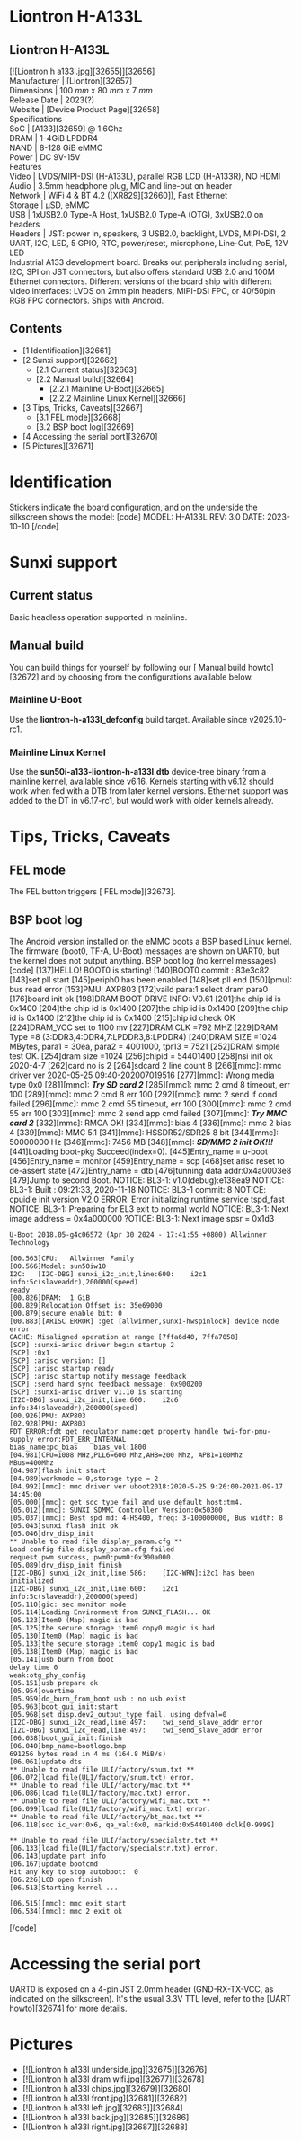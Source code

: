 # Liontron H-A133L
Liontron H-A133L  
---  
[![Liontron h a133l.jpg][32655]][32656]  
Manufacturer |  [Liontron][32657]  
Dimensions |  100 _mm_ x 80 _mm_ x 7 _mm_  
Release Date |  2023(?)   
Website |  [Device Product Page][32658]  
Specifications   
SoC |  [A133][32659] @ 1.6Ghz   
DRAM |  1-4GiB LPDDR4   
NAND |  8-128 GiB eMMC   
Power |  DC 9V-15V   
Features   
Video |  LVDS/MIPI-DSI (H-A133L), parallel RGB LCD (H-A133R), NO HDMI   
Audio |  3.5mm headphone plug, MIC and line-out on header   
Network |  WiFi 4 & BT 4.2 ([XR829][32660]), Fast Ethernet   
Storage |  µSD, eMMC   
USB |  1xUSB2.0 Type-A Host, 1xUSB2.0 Type-A (OTG), 3xUSB2.0 on headers   
Headers |  JST: power in, speakers, 3 USB2.0, backlight, LVDS, MIPI-DSI, 2 UART, I2C, LED, 5 GPIO, RTC, power/reset, microphone, Line-Out, PoE, 12V LED   
Industrial A133 development board. Breaks out peripherals including serial, I2C, SPI on JST connectors, but also offers standard USB 2.0 and 100M Ethernet connectors. Different versions of the board ship with different video interfaces: LVDS on 2mm pin headers, MIPI-DSI FPC, or 40/50pin RGB FPC connectors. Ships with Android. 
## Contents
  * [1 Identification][32661]
  * [2 Sunxi support][32662]
    * [2.1 Current status][32663]
    * [2.2 Manual build][32664]
      * [2.2.1 Mainline U-Boot][32665]
      * [2.2.2 Mainline Linux Kernel][32666]
  * [3 Tips, Tricks, Caveats][32667]
    * [3.1 FEL mode][32668]
    * [3.2 BSP boot log][32669]
  * [4 Accessing the serial port][32670]
  * [5 Pictures][32671]

# Identification
Stickers indicate the board configuration, and on the underside the silkscreen shows the model: 
[code] 
    MODEL: H-A133L 
    REV: 3.0
    DATE: 2023-10-10
[/code]
# Sunxi support
## Current status
Basic headless operation supported in mainline. 
## Manual build
You can build things for yourself by following our [ Manual build howto][32672] and by choosing from the configurations available below. 
### Mainline U-Boot
Use the **liontron-h-a133l_defconfig** build target. Available since v2025.10-rc1. 
### Mainline Linux Kernel
Use the **sun50i-a133-liontron-h-a133l.dtb** device-tree binary from a mainline kernel, available since v6.16. Kernels starting with v6.12 should work when fed with a DTB from later kernel versions. 
Ethernet support was added to the DT in v6.17-rc1, but would work with older kernels already. 
# Tips, Tricks, Caveats
## FEL mode
The FEL button triggers [ FEL mode][32673]. 
## BSP boot log
The Android version installed on the eMMC boots a BSP based Linux kernel. The firmware (boot0, TF-A, U-Boot) messages are shown on UART0, but the kernel does not output anything. 
BSP boot log (no kernel messages) 
[code] 
    [137]HELLO! BOOT0 is starting!
    [140]BOOT0 commit : 83e3c82
    [143]set pll start
    [145]periph0 has been enabled
    [148]set pll end
    [150][pmu]: bus read error
    [153]PMU: AXP803
    [172]vaild para:1  select dram para0
    [176]board init ok
    [198]DRAM BOOT DRIVE INFO: V0.61
    [201]the chip id is 0x1400
    [204]the chip id is 0x1400
    [207]the chip id is 0x1400
    [209]the chip id is 0x1400
    [212]the chip id is 0x1400
    [215]chip id check OK
    [224]DRAM_VCC set to 1100 mv
    [227]DRAM CLK =792 MHZ
    [229]DRAM Type =8 (3:DDR3,4:DDR4,7:LPDDR3,8:LPDDR4)
    [240]DRAM SIZE =1024 MBytes, para1 = 30ea, para2 = 4001000, tpr13 = 7521
    [252]DRAM simple test OK.
    [254]dram size =1024
    [256]chipid = 54401400
    [258]nsi init ok 2020-4-7
    [262]card no is 2
    [264]sdcard 2 line count 8
    [266][mmc]: mmc driver ver 2020-05-25 09:40-202007019516
    [277][mmc]: Wrong media type 0x0
    [281][mmc]: ***Try SD card 2***
    [285][mmc]: mmc 2 cmd 8 timeout, err 100
    [289][mmc]: mmc 2 cmd 8 err 100
    [292][mmc]: mmc 2 send if cond failed
    [296][mmc]: mmc 2 cmd 55 timeout, err 100
    [300][mmc]: mmc 2 cmd 55 err 100
    [303][mmc]: mmc 2 send app cmd failed
    [307][mmc]: ***Try MMC card 2***
    [332][mmc]: RMCA OK!
    [334][mmc]: bias 4
    [336][mmc]: mmc 2 bias 4
    [339][mmc]: MMC 5.1
    [341][mmc]: HSSDR52/SDR25 8 bit
    [344][mmc]: 50000000 Hz
    [346][mmc]: 7456 MB
    [348][mmc]: ***SD/MMC 2 init OK!!!***
    [441]Loading boot-pkg Succeed(index=0).
    [445]Entry_name        = u-boot
    [456]Entry_name        = monitor
    [459]Entry_name        = scp
    [468]set arisc reset to de-assert state
    [472]Entry_name        = dtb
    [476]tunning data addr:0x4a0003e8
    [479]Jump to second Boot.
    NOTICE:  BL3-1: v1.0(debug):e138ea9
    NOTICE:  BL3-1: Built : 09:21:33, 2020-11-18
    NOTICE:  BL3-1 commit: 8
    NOTICE:  cpuidle init version V2.0
    ERROR:   Error initializing runtime service tspd_fast
    NOTICE:  BL3-1: Preparing for EL3 exit to normal world
    NOTICE:  BL3-1: Next image address = 0x4a000000
    ?OTICE:  BL3-1: Next image spsr = 0x1d3
    
    U-Boot 2018.05-g4c06572 (Apr 30 2024 - 17:41:55 +0800) Allwinner Technology
    
    [00.563]CPU:   Allwinner Family
    [00.566]Model: sun50iw10
    I2C:   [I2C-DBG] sunxi_i2c_init,line:600:    i2c1 info:5c(slaveaddr),200000(speed)
    ready
    [00.826]DRAM:  1 GiB
    [00.829]Relocation Offset is: 35e69000
    [00.879]secure enable bit: 0
    [00.883][ARISC ERROR] :get [allwinner,sunxi-hwspinlock] device node error
    CACHE: Misaligned operation at range [7ffa6d40, 7ffa7058]
    [SCP] :sunxi-arisc driver begin startup 2
    [SCP] :0x1
    [SCP] :arisc version: []
    [SCP] :arisc startup ready
    [SCP] :arisc startup notify message feedback
    [SCP] :send hard sync feedback message: 0x900200
    [SCP] :sunxi-arisc driver v1.10 is starting
    [I2C-DBG] sunxi_i2c_init,line:600:    i2c6 info:34(slaveaddr),200000(speed)
    [00.926]PMU: AXP803
    [02.928]PMU: AXP803
    FDT ERROR:fdt_get_regulator_name:get property handle twi-for-pmu-supply error:FDT_ERR_INTERNAL
    bias_name:pc_bias	 bias_vol:1800
    [04.981]CPU=1008 MHz,PLL6=600 Mhz,AHB=200 Mhz, APB1=100Mhz  MBus=400Mhz
    [04.987]flash init start
    [04.989]workmode = 0,storage type = 2
    [04.992][mmc]: mmc driver ver uboot2018:2020-5-25 9:26:00-2021-09-17 14:45:00
    [05.000][mmc]: get sdc_type fail and use default host:tm4.
    [05.012][mmc]: SUNXI SDMMC Controller Version:0x50300
    [05.037][mmc]: Best spd md: 4-HS400, freq: 3-100000000, Bus width: 8
    [05.043]sunxi flash init ok
    [05.046]drv_disp_init
    ** Unable to read file display_param.cfg **
    Load config file display_param.cfg failed
    request pwm success, pwm0:pwm0:0x300a000.
    [05.089]drv_disp_init finish
    [I2C-DBG] sunxi_i2c_init,line:586:    [I2C-WRN]:i2c1 has been initialized
    [I2C-DBG] sunxi_i2c_init,line:600:    i2c1 info:5c(slaveaddr),200000(speed)
    [05.110]gic: sec monitor mode
    [05.114]Loading Environment from SUNXI_FLASH... OK
    [05.123]Item0 (Map) magic is bad
    [05.125]the secure storage item0 copy0 magic is bad
    [05.130]Item0 (Map) magic is bad
    [05.133]the secure storage item0 copy1 magic is bad
    [05.138]Item0 (Map) magic is bad
    [05.141]usb burn from boot
    delay time 0
    weak:otg_phy_config
    [05.151]usb prepare ok
    [05.954]overtime
    [05.959]do_burn_from_boot usb : no usb exist
    [05.963]boot_gui_init:start
    [05.968]set disp.dev2_output_type fail. using defval=0
    [I2C-DBG] sunxi_i2c_read,line:497:    twi_send_slave_addr error
    [I2C-DBG] sunxi_i2c_read,line:497:    twi_send_slave_addr error
    [06.038]boot_gui_init:finish
    [06.040]bmp_name=bootlogo.bmp
    691256 bytes read in 4 ms (164.8 MiB/s)
    [06.061]update dts
    ** Unable to read file ULI/factory/snum.txt **
    [06.072]load file(ULI/factory/snum.txt) error.
    ** Unable to read file ULI/factory/mac.txt **
    [06.086]load file(ULI/factory/mac.txt) error.
    ** Unable to read file ULI/factory/wifi_mac.txt **
    [06.099]load file(ULI/factory/wifi_mac.txt) error.
    ** Unable to read file ULI/factory/bt_mac.txt **
    [06.118]soc ic_ver:0x6, qa_val:0x0, markid:0x54401400 dclk[0-9999]
    
    ** Unable to read file ULI/factory/specialstr.txt **
    [06.133]load file(ULI/factory/specialstr.txt) error.
    [06.143]update part info
    [06.167]update bootcmd
    Hit any key to stop autoboot:  0 
    [06.226]LCD open finish
    [06.513]Starting kernel ...
    
    [06.515][mmc]: mmc exit start
    [06.534][mmc]: mmc 2 exit ok
    
[/code]
# Accessing the serial port
UART0 is exposed on a 4-pin JST 2.0mm header (GND-RX-TX-VCC, as indicated on the silkscreen). It's the usual 3.3V TTL level, refer to the [UART howto][32674] for more details. 
# Pictures
  * [![Liontron h a133l underside.jpg][32675]][32676]
  * [![Liontron h a133l dram wifi.jpg][32677]][32678]
  * [![Liontron h a133l chips.jpg][32679]][32680]
  * [![Liontron h a133l front.jpg][32681]][32682]
  * [![Liontron h a133l left.jpg][32683]][32684]
  * [![Liontron h a133l back.jpg][32685]][32686]
  * [![Liontron h a133l right.jpg][32687]][32688]
